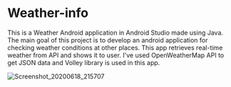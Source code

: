# Weather-info

This is a  Weather Android application in Android Studio made using Java. The main goal of this project is to develop an android application for checking weather conditions at other places. This app retrieves real-time weather from API and shows it to user. I've used OpenWeatherMap API to get JSON data and Volley library is used in this app.




![Screenshot_20200618_215707](https://user-images.githubusercontent.com/45752419/92316607-3bb5be00-f014-11ea-982b-59c41a1e8db1.png)


